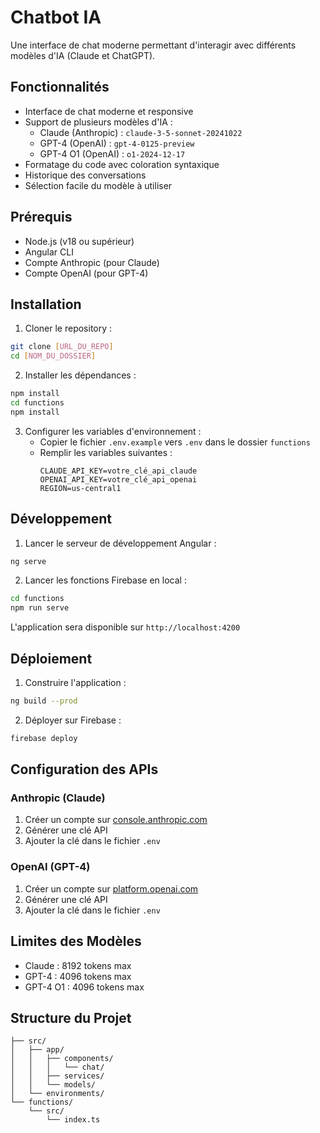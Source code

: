 # Chatbot IA

Une interface de chat moderne permettant d'interagir avec différents modèles d'IA (Claude et ChatGPT).

## Fonctionnalités

- Interface de chat moderne et responsive
- Support de plusieurs modèles d'IA :
  - Claude (Anthropic) : `claude-3-5-sonnet-20241022`
  - GPT-4 (OpenAI) : `gpt-4-0125-preview`
  - GPT-4 O1 (OpenAI) : `o1-2024-12-17`
- Formatage du code avec coloration syntaxique
- Historique des conversations
- Sélection facile du modèle à utiliser

## Prérequis

- Node.js (v18 ou supérieur)
- Angular CLI
- Compte Anthropic (pour Claude)
- Compte OpenAI (pour GPT-4)

## Installation

1. Cloner le repository :

```bash
git clone [URL_DU_REPO]
cd [NOM_DU_DOSSIER]
```

2. Installer les dépendances :

```bash
npm install
cd functions
npm install
```

3. Configurer les variables d'environnement :
   - Copier le fichier `.env.example` vers `.env` dans le dossier `functions`
   - Remplir les variables suivantes :
     ```
     CLAUDE_API_KEY=votre_clé_api_claude
     OPENAI_API_KEY=votre_clé_api_openai
     REGION=us-central1
     ```

## Développement

1. Lancer le serveur de développement Angular :

```bash
ng serve
```

2. Lancer les fonctions Firebase en local :

```bash
cd functions
npm run serve
```

L'application sera disponible sur `http://localhost:4200`

## Déploiement

1. Construire l'application :

```bash
ng build --prod
```

2. Déployer sur Firebase :

```bash
firebase deploy
```

## Configuration des APIs

### Anthropic (Claude)

1. Créer un compte sur [console.anthropic.com](https://console.anthropic.com)
2. Générer une clé API
3. Ajouter la clé dans le fichier `.env`

### OpenAI (GPT-4)

1. Créer un compte sur [platform.openai.com](https://platform.openai.com)
2. Générer une clé API
3. Ajouter la clé dans le fichier `.env`

## Limites des Modèles

- Claude : 8192 tokens max
- GPT-4 : 4096 tokens max
- GPT-4 O1 : 4096 tokens max

## Structure du Projet

```
├── src/
│   ├── app/
│   │   ├── components/
│   │   │   └── chat/
│   │   ├── services/
│   │   └── models/
│   └── environments/
└── functions/
    └── src/
        └── index.ts
```
